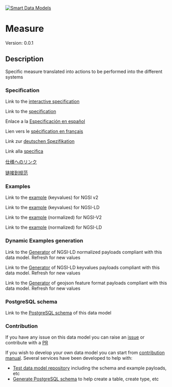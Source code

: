 [![Smart Data Models](https://smartdatamodels.org/wp-content/uploads/2022/01/SmartDataModels_logo.png "Logo")](https://smartdatamodels.org)
# Measure
Version: 0.0.1

## Description 

Specific measure translated into actions to be performed into the different systems
### Specification

Link to the [interactive specification](https://swagger.lab.fiware.org/?url=https://smart-data-models.github.io/dataModel.RiskManagement/Measure/swagger.yaml)

Link to the [specification](https://github.com/smart-data-models/dataModel.RiskManagement/blob/master/Measure/doc/spec.md)

Enlace a la [Especificación en español](https://github.com/smart-data-models/dataModel.RiskManagement/blob/master/Measure/doc/spec_ES.md)

Lien vers le [spécification en français](https://github.com/smart-data-models/dataModel.RiskManagement/blob/master/Measure/doc/spec_FR.md)

Link zur [deutschen Spezifikation](https://github.com/smart-data-models/dataModel.RiskManagement/blob/master/Measure/doc/spec_DE.md)

Link alla [specifica](https://github.com/smart-data-models/dataModel.RiskManagement/blob/master/Measure/doc/spec_IT.md)

[仕様へのリンク](https://github.com/smart-data-models/dataModel.RiskManagement/blob/master/Measure/doc/spec_JA.md)

[链接到规范](https://github.com/smart-data-models/dataModel.RiskManagement/blob/master/Measure/doc/spec_ZH.md)
### Examples

Link to the [example](https://smart-data-models.github.io/dataModel.RiskManagement/Measure/examples/example.json) (keyvalues) for NGSI v2

Link to the [example](https://smart-data-models.github.io/dataModel.RiskManagement/Measure/examples/example.jsonld) (keyvalues) for NGSI-LD

Link to the [example](https://smart-data-models.github.io/dataModel.RiskManagement/Measure/examples/example-normalized.json) (normalized) for NGSI-V2

Link to the [example](https://smart-data-models.github.io/dataModel.RiskManagement/Measure/examples/example-normalized.jsonld) (normalized) for NGSI-LD
### Dynamic Examples generation

Link to the [Generator](https://smartdatamodels.org/extra/ngsi-ld_generator.php?schemaUrl=https://raw.githubusercontent.com/smart-data-models/dataModel.RiskManagement/master/Measure/schema.json&email=info@smartdatamodels.org) of NGSI-LD normalized payloads compliant with this data model. Refresh for new values

Link to the [Generator](https://smartdatamodels.org/extra/ngsi-ld_generator_keyvalues.php?schemaUrl=https://raw.githubusercontent.com/smart-data-models/dataModel.RiskManagement/master/Measure/schema.json&email=info@smartdatamodels.org) of NGSI-LD keyvalues payloads compliant with this data model. Refresh for new values

Link to the [Generator](https://smartdatamodels.org/extra/geojson_features_generator.php?schemaUrl=https://raw.githubusercontent.com/smart-data-models/dataModel.RiskManagement/master/Measure/schema.json&email=info@smartdatamodels.org) of geojson feature format payloads compliant with this data model. Refresh for new values
### PostgreSQL schema

Link to the [PostgreSQL schema](https://smart-data-models.github.io/dataModel.RiskManagement/Measure/schema.sql) of this data model
### Contribution

 If you have any issue on this data model you can raise an [issue](https://github.com/smart-data-models/dataModel.RiskManagement/issues)  or contribute with a [PR](https://github.com/smart-data-models/dataModel.RiskManagement/pulls)

 If you wish to develop your own data model you can start from [contribution manual](https://bit.ly/contribution_manual). Several services have been developed to help with: 
 - [Test data model repository](https://smartdatamodels.org/index.php/data-models-contribution-api/) including the schema and example payloads, etc
 - [Generate PostgreSQL schema](https://smartdatamodels.org/index.php/sql-service/) to help create a table, create type, etc